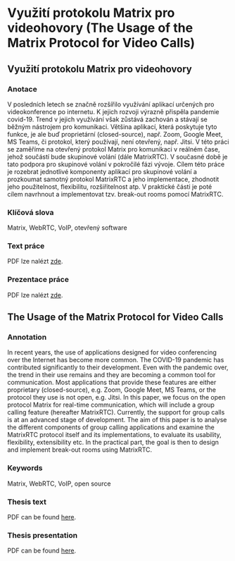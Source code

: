# Využití protokolu Matrix pro videohovory (The Usage of the Matrix Protocol for Video Calls)

## Využití protokolu Matrix pro videohovory

### Anotace

V posledních letech se značně rozšířilo využívání aplikací určených pro
videokonference po internetu. K jejich rozvoji výrazně přispěla pandemie
covid-19. Trend v jejich využívání však zůstává zachován a stávají se běžným
nástrojem pro komunikaci. Většina aplikací, která poskytuje tyto funkce, je ale
buď proprietární (closed-source), např. Zoom, Google Meet, MS Teams, či
protokol, který používají, není otevřený, např. Jitsi. V této práci se zaměříme
na otevřený protokol Matrix pro komunikaci v reálném čase, jehož součástí bude
skupinové volání (dále MatrixRTC). V současné době je tato podpora pro skupinové
volání v pokročilé fázi vývoje. Cílem této práce je rozebrat jednotlivé
komponenty aplikací pro skupinové volání a prozkoumat samotný protokol MatrixRTC
a jeho implementace, zhodnotit jeho použitelnost, flexibilitu, rozšiřitelnost
atp. V praktické části je poté cílem navrhnout a implementovat tzv. break-out
rooms pomocí MatrixRTC.

### Klíčová slova

Matrix, WebRTC, VoIP, otevřený software

### Text práce

PDF lze nalézt
[zde](https://nightly.link/SimonBrandner/RocnikovaPrace-MatrixRTC/workflows/build.yaml/stable/matrixRTC.pdf.zip).

### Prezentace práce

PDF lze nalézt
[zde](https://nightly.link/SimonBrandner/RocnikovaPrace-MatrixRTC/workflows/build.yaml/stable/matrixRTCPresentation.pdf.zip).

## The Usage of the Matrix Protocol for Video Calls

### Annotation

In recent years, the use of applications designed for video conferencing over
the Internet has become more common. The COVID-19 pandemic has contributed
significantly to their development. Even with the pandemic over, the trend in
their use remains and they are becoming a common tool for communication. Most
applications that provide these features are either proprietary (closed-source),
e.g. Zoom, Google Meet, MS Teams, or the protocol they use is not open, e.g.
Jitsi. In this paper, we focus on the open protocol Matrix for real-time
communication, which will include a group calling feature (hereafter MatrixRTC).
Currently, the support for group calls is at an advanced stage of development.
The aim of this paper is to analyse the different components of group calling
applications and examine the MatrixRTC protocol itself and its implementations,
to evaluate its usability, flexibility, extensibility etc. In the practical
part, the goal is then to design and implement break-out rooms using MatrixRTC.

### Keywords

Matrix, WebRTC, VoIP, open source

### Thesis text

PDF can be found
[here](https://nightly.link/SimonBrandner/RocnikovaPrace-MatrixRTC/workflows/build.yaml/stable/matrixRTC.pdf.zip).

### Thesis presentation

PDF can be found
[here](https://nightly.link/SimonBrandner/RocnikovaPrace-MatrixRTC/workflows/build.yaml/stable/matrixRTCPresentation.pdf.zip).
